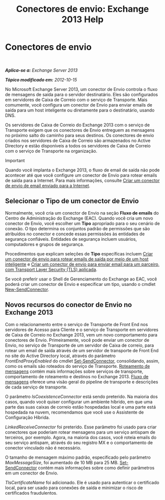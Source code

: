﻿---
title: 'Conectores de envio: Exchange 2013 Help'
TOCTitle: Conectores de envio
ms:assetid: 6aa19a12-c7b2-4eac-a8dc-9a4d26919ac5
ms:mtpsurl: https://technet.microsoft.com/pt-br/library/Aa998662(v=EXCHG.150)
ms:contentKeyID: 50485880
ms.date: 05/22/2018
mtps_version: v=EXCHG.150
ms.translationtype: MT
---

# Conectores de envio

 

_**Aplica-se a:** Exchange Server 2013_

_**Tópico modificado em:** 2012-10-15_

No Microsoft Exchange Server 2013, um conector de Envio controla o fluxo de mensagens de saída para o servidor destinatário. Eles são configurados em servidores de Caixa de Correio com o serviço de Transporte. Mais comumente, você configura um conector de Envio para enviar emails de saída para um host inteligente ou diretamente para o destinatário, usando DNS.

Os servidores de Caixa de Correio do Exchange 2013 com o serviço de Transporte exigem que os conectores de Envio entreguem as mensagens no próximo salto do caminho para seus destinos. Os conectores de envio criados nos servidores de Caixa de Correio são armazenados no Active Directory e estão disponíveis a todos os servidores de Caixa de Correio com o serviço de Transporte na organização.


> [!IMPORTANT]
> Quando você implanta o Exchange 2013, o fluxo de email de saída não pode acontecer até que você configure um conector de Envio para rotear emails de saída para a Internet. Para mais informações, consulte <A href="create-a-send-connector-for-email-sent-to-the-internet-exchange-2013-help.md">Criar um conector de envio de email enviado para a Internet</A>.



## Selecionar o Tipo de um conector de Envio

Normalmente, você cria um conector de Envio na seção **Fluxo de emails** do Centro de Administração do Exchange (EAC). Quando você cria um novo conector de Envio, você escolher um **Tipo** apropriado para o seu cenário de conexão. O tipo determina os conjuntos padrão de permissões que são atribuídos no conector e concede essas permissões às entidades de segurança confiáveis. Entidades de segurança incluem usuários, computadores e grupos de segurança.

Procedimentos que explicam seleções de **Tipo** específicas incluem [Criar um conector de envio para rotear emails de saída por meio de um host inteligente](create-a-send-connector-to-route-outbound-email-through-a-smart-host-exchange-2013-help.md) e [Criar um conector de envio para enviar email para um parceiro, com Transport Layer Security (TLS) aplicada](create-a-send-connector-to-send-email-to-a-partner-with-transport-layer-security-tls-applied-exchange-2013-help.md).

Se você preferir usar o Shell de Gerenciamento do Exchange ao EAC, você poderá criar um conector de Envio e especificar um tipo, usando o cmdlet [New-SendConnector](https://technet.microsoft.com/pt-br/library/aa998936\(v=exchg.150\)).

## Novos recursos do conector de Envio no Exchange 2013

Com o relacionamento entre o serviço de Transporte de Front End nos servidores de Acesso para Cliente e o serviço de Transporte em servidores de Caixa de Correio no Exchange 2013, vem um novo comportamento para conectores de Envio. Primeiramente, você pode enviar um conector de Envio, no serviço de Transporte de um servidor de Caixa de correio, para rotear um email de saída através de um servidor de transporte de Front End no site do Active Directory local, através do parâmetro *FrontEndProxyEnabled* do cmdlet [Set-SendConnector](https://technet.microsoft.com/pt-br/library/aa998294\(v=exchg.150\)), consolidando, assim, como os emails são roteados do serviço de Transporte. [Roteamento de mensagens](mail-routing-exchange-2013-help.md) contém mais informações sobre serviços de transporte, comportamento de roteamento e destinos no Exchange 2013. [Fluxo de mensagens](mail-flow-exchange-2013-help.md) oferece uma visão geral do pipeline de transporte e descrições de cada serviço de transporte.

O parâmetro *IsCoexistenceConnector* está sendo preterido. Na maioria dos casos, quando você quiser configurar um ambiente híbrido, em que uma parte das suas caixas de correio estão hospedadas local e uma parte está hospedada na nuvem, recomendamos que você use o Assistente de Configuração Híbrida.

*LinkedReceiveConnector* foi preterido. Esse parâmetro foi usado para criar conectores que poderiam rotear mensagens para um serviço antispam de terceiros, por exemplo. Agora, na maioria dos casos, você roteia emails do seu serviço antispam, através do seu registro MX e o comportamento de conector vinculado não é necessário.

O tamanho de mensagem máximo padrão, especificado pelo parâmetro *MaxMessageSize*, foi aumentado de 10 MB para 25 MB. [Set-SendConnector](https://technet.microsoft.com/pt-br/library/aa998294\(v=exchg.150\)) contém mais informações sobre como definir parâmetros em um conector de Envio.

*TlsCertificateName* foi adicionado. Ele é usado para autenticar o certificado local, para ser usado para conexões de saída e minimizar o risco de certificados fraudulentos.

